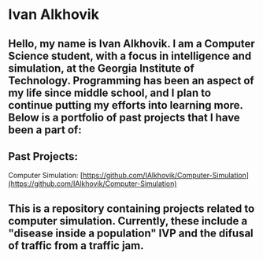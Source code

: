 # Ivan Alkhovik

Hello, my name is Ivan Alkhovik. I am a Computer Science student, with a focus in intelligence and simulation, at the Georgia Institute of Technology. Programming has been an aspect of my life since middle school, and I plan to continue putting my efforts into learning more. Below is a portfolio of past projects that I have been a part of:
---
## Past Projects:

Computer Simulation: [https://github.com/IAlkhovik/Computer-Simulation](https://github.com/IAlkhovik/Computer-Simulation)

This is a repository containing projects related to computer simulation. Currently, these include a "disease inside a population" IVP and the difusal of traffic from a traffic jam.
---

